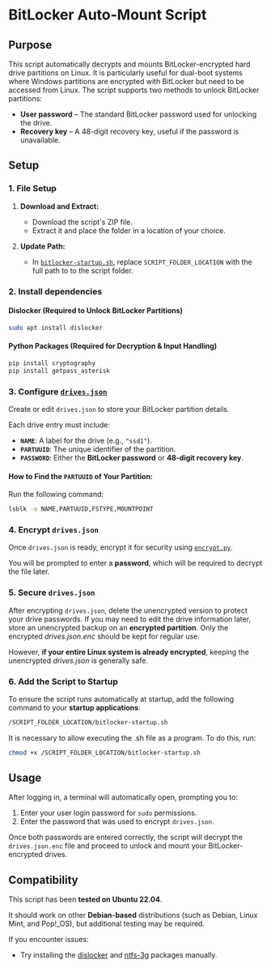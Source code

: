 # BitLocker Auto-Mount Script

## Purpose

This script automatically decrypts and mounts BitLocker-encrypted hard drive partitions on Linux.
It is particularly useful for dual-boot systems where Windows partitions are encrypted with BitLocker but need to be accessed from Linux.
The script supports two methods to unlock BitLocker partitions:
- **User password** – The standard BitLocker password used for unlocking the drive.
- **Recovery key** – A 48-digit recovery key, useful if the password is unavailable.

## Setup

### **1. File Setup**

1. **Download and Extract:**
   - Download the script's ZIP file.
   - Extract it and place the folder in a location of your choice.

2. **Update Path:**
   - In [`bitlocker-startup.sh`](./bitlocker-startup.sh), replace `SCRIPT_FOLDER_LOCATION` with the full path to to the script folder.

### **2. Install dependencies**

#### **Dislocker (Required to Unlock BitLocker Partitions)**  
```bash
sudo apt install dislocker
```

#### **Python Packages (Required for Decryption & Input Handling)**  
```bash
pip install cryptography
pip install getpass_asterisk
```

### **3. Configure [`drives.json`](./drives.json)**

Create or edit `drives.json` to store your BitLocker partition details.

Each drive entry must include:  
- **`NAME`**: A label for the drive (e.g., `"ssd1"`).  
- **`PARTUUID`**: The unique identifier of the partition.  
- **`PASSWORD`**: Either the **BitLocker password** or **48-digit recovery key**.

#### **How to Find the `PARTUUID` of Your Partition:**  
Run the following command:  
```bash
lsblk -o NAME,PARTUUID,FSTYPE,MOUNTPOINT
```

### 4. **Encrypt `drives.json`**

Once `drives.json` is ready, encrypt it for security using [`encrypt.py`](./encrypt.py).

You will be prompted to enter a **password**, which will be required to decrypt the file later.

### 5. Secure `drives.json`

After encrypting `drives.json`, delete the unencrypted version to protect your drive passwords.
If you may need to edit the drive information later, store an unencrypted backup on an **encrypted partition**. Only the encrypted *drives.json.enc* should be kept for regular use.

However, **if your entire Linux system is already encrypted**, keeping the unencrypted *drives.json* is generally safe.

### 6. Add the Script to Startup

To ensure the script runs automatically at startup, add the following command to your **startup applications**:

```bash
/SCRIPT_FOLDER_LOCATION/bitlocker-startup.sh
```
It is necessary to allow executing the .sh file as a program. To do this, run:
```bash
chmod +x /SCRIPT_FOLDER_LOCATION/bitlocker-startup.sh
```

## Usage

After logging in, a terminal will automatically open, prompting you to:

1. Enter your user login password for `sudo` permissions.
2. Enter the password that was used to encrypt `drives.json`.

Once both passwords are entered correctly, the script will decrypt the `drives.json.enc` file and proceed to unlock and mount your BitLocker-encrypted drives.

## **Compatibility**

This script has been **tested on Ubuntu 22.04**.

It should work on other **Debian-based** distributions (such as Debian, Linux Mint, and Pop!_OS), but additional testing may be required. 

If you encounter issues:
- Try installing the [dislocker](https://github.com/Aorimn/dislocker) and [ntfs-3g](https://github.com/tuxera/ntfs-3g) packages manually.
